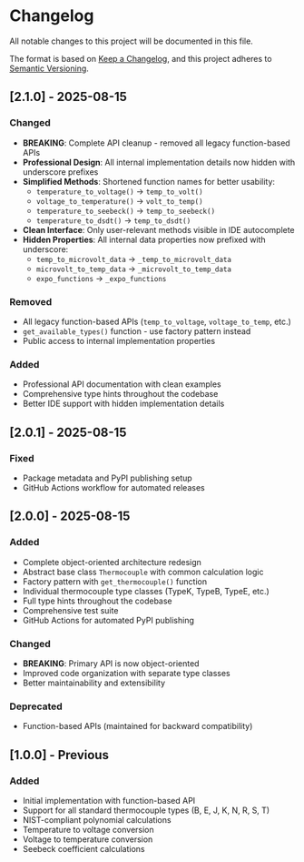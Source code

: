# Changelog

All notable changes to this project will be documented in this file.

The format is based on [Keep a Changelog](https://keepachangelog.com/en/1.0.0/),
and this project adheres to [Semantic Versioning](https://semver.org/spec/v2.0.0.html).

## [2.1.0] - 2025-08-15

### Changed
- **BREAKING**: Complete API cleanup - removed all legacy function-based APIs
- **Professional Design**: All internal implementation details now hidden with underscore prefixes
- **Simplified Methods**: Shortened function names for better usability:
  - `temperature_to_voltage()` → `temp_to_volt()`
  - `voltage_to_temperature()` → `volt_to_temp()`
  - `temperature_to_seebeck()` → `temp_to_seebeck()`
  - `temperature_to_dsdt()` → `temp_to_dsdt()`
- **Clean Interface**: Only user-relevant methods visible in IDE autocomplete
- **Hidden Properties**: All internal data properties now prefixed with underscore:
  - `temp_to_microvolt_data` → `_temp_to_microvolt_data`
  - `microvolt_to_temp_data` → `_microvolt_to_temp_data`
  - `expo_functions` → `_expo_functions`

### Removed
- All legacy function-based APIs (`temp_to_voltage`, `voltage_to_temp`, etc.)
- `get_available_types()` function - use factory pattern instead
- Public access to internal implementation properties

### Added
- Professional API documentation with clean examples
- Comprehensive type hints throughout the codebase
- Better IDE support with hidden implementation details

## [2.0.1] - 2025-08-15

### Fixed
- Package metadata and PyPI publishing setup
- GitHub Actions workflow for automated releases

## [2.0.0] - 2025-08-15

### Added
- Complete object-oriented architecture redesign
- Abstract base class `Thermocouple` with common calculation logic
- Factory pattern with `get_thermocouple()` function
- Individual thermocouple type classes (TypeK, TypeB, TypeE, etc.)
- Full type hints throughout the codebase
- Comprehensive test suite
- GitHub Actions for automated PyPI publishing

### Changed
- **BREAKING**: Primary API is now object-oriented
- Improved code organization with separate type classes
- Better maintainability and extensibility

### Deprecated
- Function-based APIs (maintained for backward compatibility)

## [1.0.0] - Previous

### Added
- Initial implementation with function-based API
- Support for all standard thermocouple types (B, E, J, K, N, R, S, T)
- NIST-compliant polynomial calculations
- Temperature to voltage conversion
- Voltage to temperature conversion
- Seebeck coefficient calculations

